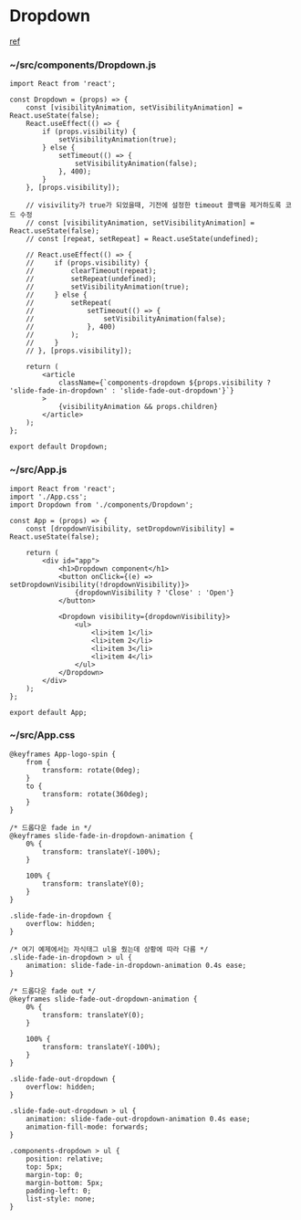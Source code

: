 # Dropdown

[ref](https://tech.ozys.io/2022/02/24/dropdown-animation.html)

### ~/src/components/Dropdown.js

    import React from 'react';

    const Dropdown = (props) => {
        const [visibilityAnimation, setVisibilityAnimation] = React.useState(false);
        React.useEffect(() => {
            if (props.visibility) {
                setVisibilityAnimation(true);
            } else {
                setTimeout(() => {
                    setVisibilityAnimation(false);
                }, 400);
            }
        }, [props.visibility]);

        // visivility가 true가 되었을때, 기전에 설정한 timeout 콜백을 제거하도록 코드 수정
        // const [visibilityAnimation, setVisibilityAnimation] = React.useState(false);
        // const [repeat, setRepeat] = React.useState(undefined);

        // React.useEffect(() => {
        //     if (props.visibility) {
        //         clearTimeout(repeat);
        //         setRepeat(undefined);
        //         setVisibilityAnimation(true);
        //     } else {
        //         setRepeat(
        //             setTimeout(() => {
        //                 setVisibilityAnimation(false);
        //             }, 400)
        //         );
        //     }
        // }, [props.visibility]);

        return (
            <article
                className={`components-dropdown ${props.visibility ? 'slide-fade-in-dropdown' : 'slide-fade-out-dropdown'}`}
            >
                {visibilityAnimation && props.children}
            </article>
        );
    };

    export default Dropdown;

### ~/src/App.js

    import React from 'react';
    import './App.css';
    import Dropdown from './components/Dropdown';

    const App = (props) => {
        const [dropdownVisibility, setDropdownVisibility] = React.useState(false);

        return (
            <div id="app">
                <h1>Dropdown component</h1>
                <button onClick={(e) => setDropdownVisibility(!dropdownVisibility)}>
                    {dropdownVisibility ? 'Close' : 'Open'}
                </button>

                <Dropdown visibility={dropdownVisibility}>
                    <ul>
                        <li>item 1</li>
                        <li>item 2</li>
                        <li>item 3</li>
                        <li>item 4</li>
                    </ul>
                </Dropdown>
            </div>
        );
    };

    export default App;

### ~/src/App.css

    @keyframes App-logo-spin {
        from {
            transform: rotate(0deg);
        }
        to {
            transform: rotate(360deg);
        }
    }

    /* 드롭다운 fade in */
    @keyframes slide-fade-in-dropdown-animation {
        0% {
            transform: translateY(-100%);
        }

        100% {
            transform: translateY(0);
        }
    }

    .slide-fade-in-dropdown {
        overflow: hidden;
    }

    /* 여기 예제에서는 자식태그 ul을 줬는데 상황에 따라 다름 */
    .slide-fade-in-dropdown > ul {
        animation: slide-fade-in-dropdown-animation 0.4s ease;
    }

    /* 드롭다운 fade out */
    @keyframes slide-fade-out-dropdown-animation {
        0% {
            transform: translateY(0);
        }

        100% {
            transform: translateY(-100%);
        }
    }

    .slide-fade-out-dropdown {
        overflow: hidden;
    }

    .slide-fade-out-dropdown > ul {
        animation: slide-fade-out-dropdown-animation 0.4s ease;
        animation-fill-mode: forwards;
    }

    .components-dropdown > ul {
        position: relative;
        top: 5px;
        margin-top: 0;
        margin-bottom: 5px;
        padding-left: 0;
        list-style: none;
    }
